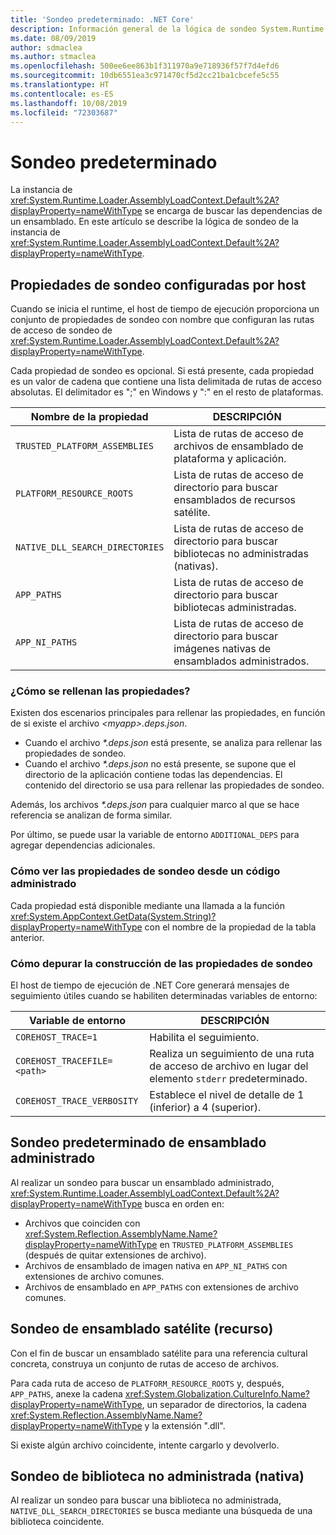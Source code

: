 ```yaml
---
title: 'Sondeo predeterminado: .NET Core'
description: Información general de la lógica de sondeo System.Runtime.Loader.AssemblyLoadContext.Default de .NET Core para buscar dependencias.
ms.date: 08/09/2019
author: sdmaclea
ms.author: stmaclea
ms.openlocfilehash: 500ee6ee863b1f311970a9e718936f57f7d4efd6
ms.sourcegitcommit: 10db6551ea3c971470cf5d2cc21ba1cbcefe5c55
ms.translationtype: HT
ms.contentlocale: es-ES
ms.lasthandoff: 10/08/2019
ms.locfileid: "72303687"
---
```

# <a name="default-probing"></a>Sondeo predeterminado

La instancia de <xref:System.Runtime.Loader.AssemblyLoadContext.Default%2A?displayProperty=nameWithType> se encarga de buscar las dependencias de un ensamblado. En este artículo se describe la lógica de sondeo de la instancia de <xref:System.Runtime.Loader.AssemblyLoadContext.Default%2A?displayProperty=nameWithType>.

## <a name="host-configured-probing-properties"></a>Propiedades de sondeo configuradas por host

Cuando se inicia el runtime, el host de tiempo de ejecución proporciona un conjunto de propiedades de sondeo con nombre que configuran las rutas de acceso de sondeo de <xref:System.Runtime.Loader.AssemblyLoadContext.Default%2A?displayProperty=nameWithType>.

Cada propiedad de sondeo es opcional. Si está presente, cada propiedad es un valor de cadena que contiene una lista delimitada de rutas de acceso absolutas. El delimitador es ";" en Windows y ":" en el resto de plataformas.

|Nombre de la propiedad                 |DESCRIPCIÓN  |
|------------------------------|---------|
|`TRUSTED_PLATFORM_ASSEMBLIES`   | Lista de rutas de acceso de archivos de ensamblado de plataforma y aplicación. |
|`PLATFORM_RESOURCE_ROOTS`       | Lista de rutas de acceso de directorio para buscar ensamblados de recursos satélite. |
|`NATIVE_DLL_SEARCH_DIRECTORIES` | Lista de rutas de acceso de directorio para buscar bibliotecas no administradas (nativas).        |
|`APP_PATHS`                     | Lista de rutas de acceso de directorio para buscar bibliotecas administradas. |
|`APP_NI_PATHS`                  | Lista de rutas de acceso de directorio para buscar imágenes nativas de ensamblados administrados. |

### <a name="how-are-the-properties-populated"></a>¿Cómo se rellenan las propiedades?

Existen dos escenarios principales para rellenar las propiedades, en función de si existe el archivo *\<myapp>.deps.json*.

- Cuando el archivo *\*.deps.json* está presente, se analiza para rellenar las propiedades de sondeo.
- Cuando el archivo *\*.deps.json* no está presente, se supone que el directorio de la aplicación contiene todas las dependencias. El contenido del directorio se usa para rellenar las propiedades de sondeo.

Además, los archivos *\*.deps.json* para cualquier marco al que se hace referencia se analizan de forma similar.

Por último, se puede usar la variable de entorno `ADDITIONAL_DEPS` para agregar dependencias adicionales.

### <a name="how-do-i-see-the-probing-properties-from-managed-code"></a>Cómo ver las propiedades de sondeo desde un código administrado

Cada propiedad está disponible mediante una llamada a la función <xref:System.AppContext.GetData(System.String)?displayProperty=nameWithType> con el nombre de la propiedad de la tabla anterior.

### <a name="how-do-i-debug-the-probing-properties-construction"></a>Cómo depurar la construcción de las propiedades de sondeo

El host de tiempo de ejecución de .NET Core generará mensajes de seguimiento útiles cuando se habiliten determinadas variables de entorno:

|Variable de entorno        |DESCRIPCIÓN  |
|----------------------------|---------|
|`COREHOST_TRACE=1`          |Habilita el seguimiento.|
|`COREHOST_TRACEFILE=<path>` |Realiza un seguimiento de una ruta de acceso de archivo en lugar del elemento `stderr` predeterminado.|
|`COREHOST_TRACE_VERBOSITY`  |Establece el nivel de detalle de 1 (inferior) a 4 (superior).|

## <a name="managed-assembly-default-probing"></a>Sondeo predeterminado de ensamblado administrado

Al realizar un sondeo para buscar un ensamblado administrado, <xref:System.Runtime.Loader.AssemblyLoadContext.Default%2A?displayProperty=nameWithType> busca en orden en:

- Archivos que coinciden con <xref:System.Reflection.AssemblyName.Name?displayProperty=nameWithType> en `TRUSTED_PLATFORM_ASSEMBLIES` (después de quitar extensiones de archivo).
- Archivos de ensamblado de imagen nativa en `APP_NI_PATHS` con extensiones de archivo comunes.
- Archivos de ensamblado en `APP_PATHS` con extensiones de archivo comunes.

## <a name="satellite-resource-assembly-probing"></a>Sondeo de ensamblado satélite (recurso)

Con el fin de buscar un ensamblado satélite para una referencia cultural concreta, construya un conjunto de rutas de acceso de archivos.

Para cada ruta de acceso de `PLATFORM_RESOURCE_ROOTS` y, después, `APP_PATHS`, anexe la cadena <xref:System.Globalization.CultureInfo.Name?displayProperty=nameWithType>, un separador de directorios, la cadena <xref:System.Reflection.AssemblyName.Name?displayProperty=nameWithType> y la extensión ".dll".

Si existe algún archivo coincidente, intente cargarlo y devolverlo.

## <a name="unmanaged-native-library-probing"></a>Sondeo de biblioteca no administrada (nativa)

Al realizar un sondeo para buscar una biblioteca no administrada, `NATIVE_DLL_SEARCH_DIRECTORIES` se busca mediante una búsqueda de una biblioteca coincidente.
